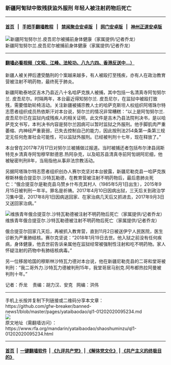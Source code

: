 ### 新疆阿訇狱中致残获监外服刑   年轻人被注射药物后死亡
------------------------

#### [首页](https://github.com/gfw-breaker/banned-news1/blob/master/README.md) &nbsp;&nbsp;|&nbsp;&nbsp; [手把手翻墙教程](https://github.com/gfw-breaker/guides/wiki) &nbsp;&nbsp;|&nbsp;&nbsp; [禁闻聚合安卓版](https://github.com/gfw-breaker/bn-android) &nbsp;&nbsp;|&nbsp;&nbsp; [网门安卓版](https://github.com/oGate2/oGate) &nbsp;&nbsp;|&nbsp;&nbsp; [神州正道安卓版](https://github.com/SzzdOgate/update) 



<div id="headerimg">
 <img alt="新疆阿訇努尔兰.皮吾尼尔被捕前身体健康（家属提供/记者乔龙）" src="https://www.rfa.org/mandarin/yataibaodao/shaoshuminzu/ql1-01202020095234.html/m0120-qlp1.jpg/image" title="新疆阿訇努尔兰.皮吾尼尔被捕前身体健康（家属提供/记者乔龙）"/>
 <div id="headerimgcontents">
  <div id="headerimgcaption">
   <span>
    新疆阿訇努尔兰.皮吾尼尔被捕前身体健康（家属提供/记者乔龙）
   </span>
   <!-- zoomattribute -->
  </div>
  <!-- headerimgcaption -->
 </div>
 <!-- headerimagecontents -->
</div>

<hr/>


#### [翻墙必看视频（文昭、江峰、法轮功、八九六四、香港反送中...）](http://167.172.214.107/home.html)

<div id="storytext">
 <div>
  <div class="slot_header">
  </div>
 </div>
 <p>
  新疆人被关押后遭受酷刑的个案越来越多，有人被殴打至残疾，亦有人在政治教育营被注射不明药物，最终死于肺炎。
 </p>
 <p>
  新疆阿勒泰地区吉木乃县近八十名哈萨克族人被捕，其中包括一名清真寺阿訇努尔兰. 皮吾尼尔。时隔两年，本台最近得知努尔兰. 皮吾尼尔，在监狱中被殴打致残，需要借助轮椅活动。关注新疆被捕宗教人士的哈萨克斯坦人权组织阿塔珠尔特志愿者组织成员热依斯汗对本台说，努尔兰的情况非常糟糕：“以上是阿訇努尔兰. 皮吾尼尔已在监狱内成残疾人的相关证明，此文件是吉木乃县法院判决书，是以哈萨克文书写，本判决书内容是努尔兰因病可以暂时监狱之外服刑。他手脚肌肉严重萎缩、内神经严重衰弱，已失去控制自己的能力，因此按刑法254条第一条第三规定无任何危害社会可能性，可以监狱外服刑。已经被判刑十七年，现在释放了。”
 </p>
 <p>
 </p>
 <p>
 </p>
 <p>
  本台曾在2017年7月17日对努尔兰被捕做过报道。当时被捕还者包括布尔津县阔斯特克乡清真寺阿訇穆罕默德恩.热阿杂克，以及昭苏县清真寺前阿訇胡阿尼细，他被秘密判刑8年，当局指他从事非法宗教活动。
 </p>
 <p>
  另据阿塔珠尔特志愿者组织创办人赛尔克坚对本台披露，新疆尼勒克县一哈萨克族穆斯林俄合提亚尔.沙特瓦勒德，在教育营被注射不明药物后，最后患肺炎死亡：“俄合提亚尔是勒克县乌赞乡什布克其村人（1985年5月1日出生），2015年9月15日被判刑一年半。罪名是祈祷。2017年4月10日因病出狱，三天后关到政治学习集中营，2017年8月1日因病送回家、在家治病几天后又抓进去，2017年9月3日又送回家治病。”
 </p>
 <p>
  <div class="image-inline captioned" style="width:622px;">
   <div style="width:622px;">
    <img alt="维族青年俄合提亚尔.沙特瓦勒德被注射不明药物后死亡（家属提供/记者乔龙）" src="https://www.rfa.org/mandarin/yataibaodao/shaoshuminzu/ql1-01202020095234.html/m0120-qlp3.jpg" title="维族青年俄合提亚尔.沙特瓦勒德被注射不明药物后死亡（家属提供/记者乔龙）"/>
   </div>
   <div class="image-caption">
    <span style="width:622px;">
     维族青年俄合提亚尔.沙特瓦勒德被注射不明药物后死亡（家属提供/记者乔龙）
    </span>
    <span class="copyright">
    </span>
   </div>
  </div>
 </p>
 <p>
  俄合提亚尔回家几天后，再被抓入教育营，直到11月2日被送伊宁人民医院，医生诊断为严重肺结核。赛尔克坚说：“2018年1月19日去世。他入狱之前没有任何疾病，身体健康，他去世前告诉亲属他在监狱经常被强制性注射和吃不明药物。家人怀疑注射的药物中有肺结核病毒。”
 </p>
 <p>
  另一位移居哈国的穆斯林沙特瓦力德对本台说，他在新疆尼勒克县的二哥和堂哥被判刑：“我二哥外力.沙特瓦力德被判刑15年，我堂哥居马别克.阿布都热拉阿曼被判刑十年。”
 </p>
 <p>
 </p>
 <p>
  记者：乔龙    责编：胡力汉、安克   网编：洪伟
 </p>
</div>

<hr/>
手机上长按并复制下列链接或二维码分享本文章：<br/>
https://github.com/gfw-breaker/banned-news1/blob/master/pages/yataibaodao/ql1-01202020095234.md <br/>
<a href='https://github.com/gfw-breaker/banned-news1/blob/master/pages/yataibaodao/ql1-01202020095234.md'><img src='https://github.com/gfw-breaker/banned-news1/blob/master/pages/yataibaodao/ql1-01202020095234.md.png'/></a> <br/>
原文地址（需翻墙访问）：https://www.rfa.org/mandarin/yataibaodao/shaoshuminzu/ql1-01202020095234.html


------------------------
#### [首页](https://github.com/gfw-breaker/banned-news1/blob/master/README.md) &nbsp;|&nbsp; [一键翻墙软件](https://github.com/gfw-breaker/nogfw/blob/master/README.md) &nbsp;| [《九评共产党》](https://github.com/gfw-breaker/9ping.md/blob/master/README.md#九评之一评共产党是什么) | [《解体党文化》](https://github.com/gfw-breaker/jtdwh.md/blob/master/README.md) | [《共产主义的终极目的》](https://github.com/gfw-breaker/gczydzjmd.md/blob/master/README.md)


<img src='http://gfw-breaker.win/banned-news/pages/yataibaodao/ql1-01202020095234.md' width='0px' height='0px'/>